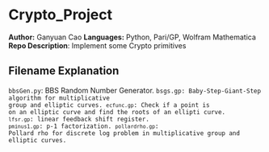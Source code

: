 # Crypto_Project

<b>Author:</b> Ganyuan Cao
<b>Languages:</b> Python, Pari/GP, Wolfram Mathematica
<b>Repo Description</b>: Implement some Crypto primitives 

## Filename Explanation
<code>bbsGen.py</code>: BBS Random Number Generator.
<code>bsgs.gp</coode>: Baby-Step-Giant-Step algorithm for multiplicative group and elliptic curves.
<code>ecfunc.gp</code>: Check if a point is on an elliptic curve and find the roots of an ellipti curve.
<code>lfsr.gp</code>: linear feedback shift register.
<code>pminus1.gp</code>: p-1 factorization.
<code>pollardrho.gp</code>: Pollard rho for discrete log problem in multiplicative group and elliptic curves.
